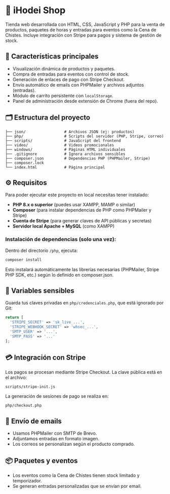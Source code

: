 # 🛒 iHodei Shop

Tienda web desarrollada con HTML, CSS, JavaScript y PHP para la venta de productos, paquetes de horas y entradas para eventos como la Cena de Chistes. Incluye integración con Stripe para pagos y sistema de gestión de stock.

## 🚀 Características principales

- Visualización dinámica de productos y paquetes.
- Compra de entradas para eventos con control de stock.
- Generación de enlaces de pago con Stripe Checkout.
- Envío automático de emails con PHPMailer y archivos adjuntos (entradas).
- Módulo de carrito persistente con `localStorage`.
- Panel de administración desde extensión de Chrome (fuera del repo).

## 🗂️ Estructura del proyecto

```
├── json/                 # Archivos JSON (ej: productos)
├── php/                  # Scripts del servidor (PHP, Stripe, correo)
├── scripts/              # JavaScript del frontend
├── video/                # Videos promocionales
├── windows/              # Páginas HTML individuales
├── .gitignore            # Ignora archivos sensibles
├── composer.json         # Dependencias PHP (PHPMailer, Stripe)
├── composer.lock
└── index.html            # Página principal
```

## ⚙️ Requisitos

Para poder ejecutar este proyecto en local necesitas tener instalado:

- **PHP 8.x o superior** (puedes usar XAMPP, MAMP o similar)
- **Composer** (para instalar dependencias de PHP como PHPMailer y Stripe)
- **Cuenta de Stripe** (para generar claves de API públicas y secretas)
- **Servidor local Apache + MySQL** (como XAMPP)

### Instalación de dependencias (solo una vez):

Dentro del directorio `/php`, ejecuta:

```bash
composer install
```

Esto instalará automáticamente las librerías necesarias (PHPMailer, Stripe PHP SDK, etc.) según lo definido en composer.json.

## 🔐 Variables sensibles

Guarda tus claves privadas en `php/credenciales.php`, que está ignorado por Git:

```php
return [
  'STRIPE_SECRET' => 'sk_live_...',
  'STRIPE_WEBHOOK_SECRET' => 'whsec_...',
  'SMTP_USER' => '...',
  'SMTP_PASS' => '...'
];
```

## 💳 Integración con Stripe

Los pagos se procesan mediante Stripe Checkout. La clave pública está en el archivo:

```
scripts/stripe-init.js
```

La generación de sesiones de pago se realiza en:

```
php/checkout.php
```

## 📧 Envío de emails

- Usamos PHPMailer con SMTP de Brevo.
- Adjuntamos entradas en formato imagen.
- Los correos se personalizan según el producto comprado.

## 📦 Paquetes y eventos

- Los eventos como la Cena de Chistes tienen stock limitado y temporizador.
- Se generan entradas personalizadas que se envían por email.

